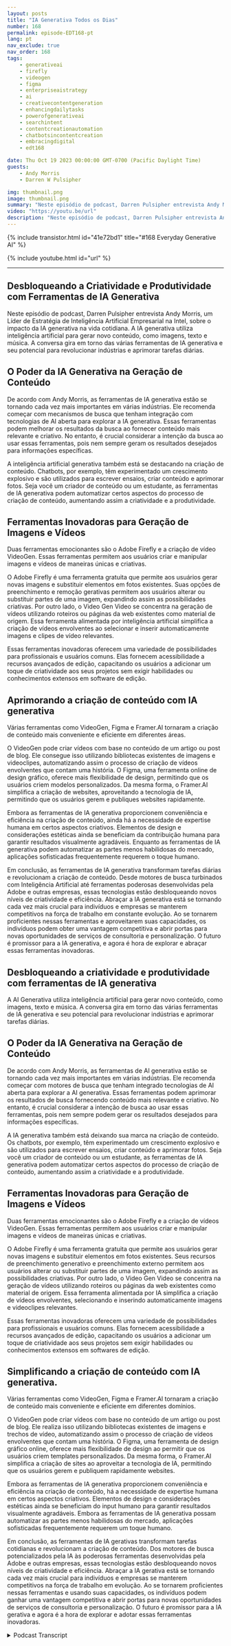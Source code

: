 ```yaml
---
layout: posts
title: "IA Generativa Todos os Dias"
number: 168
permalink: episode-EDT168-pt
lang: pt
nav_exclude: true
nav_order: 168
tags:
    - generativeai
    - firefly
    - videogen
    - figma
    - enterpriseaistrategy
    - ai
    - creativecontentgeneration
    - enhancingdailytasks
    - powerofgenerativeai
    - searchintent
    - contentcreationautomation
    - chatbotsincontentcreation
    - embracingdigital
    - edt168

date: Thu Oct 19 2023 00:00:00 GMT-0700 (Pacific Daylight Time)
guests:
    - Andy Morris
    - Darren W Pulsipher

img: thumbnail.png
image: thumbnail.png
summary: "Neste episódio de podcast, Darren Pulsipher entrevista Andy Morris, líder de Estratégia de IA Corporativa na Intel, sobre o impacto da IA generativa na vida cotidiana."
video: "https://youtu.be/url"
description: "Neste episódio de podcast, Darren Pulsipher entrevista Andy Morris, líder de Estratégia de IA Corporativa na Intel, sobre o impacto da IA generativa na vida cotidiana."
---
```


<div>
{% include transistor.html id="41e72bd1" title="#168 Everyday Generative AI" %}

{% include youtube.html id="url" %}
</div>

---

## Desbloqueando a Criatividade e Produtividade com Ferramentas de IA Generativa

Neste episódio de podcast, Darren Pulsipher entrevista Andy Morris, um Líder de Estratégia de Inteligência Artificial Empresarial na Intel, sobre o impacto da IA generativa na vida cotidiana. A IA generativa utiliza inteligência artificial para gerar novo conteúdo, como imagens, texto e música. A conversa gira em torno das várias ferramentas de IA generativa e seu potencial para revolucionar indústrias e aprimorar tarefas diárias.

## O Poder da IA Generativa na Geração de Conteúdo

De acordo com Andy Morris, as ferramentas de IA generativa estão se tornando cada vez mais importantes em várias indústrias. Ele recomenda começar com mecanismos de busca que tenham integração com tecnologias de AI aberta para explorar a IA generativa. Essas ferramentas podem melhorar os resultados da busca ao fornecer conteúdo mais relevante e criativo. No entanto, é crucial considerar a intenção da busca ao usar essas ferramentas, pois nem sempre geram os resultados desejados para informações específicas.

A inteligência artificial generativa também está se destacando na criação de conteúdo. Chatbots, por exemplo, têm experimentado um crescimento explosivo e são utilizados para escrever ensaios, criar conteúdo e aprimorar fotos. Seja você um criador de conteúdo ou um estudante, as ferramentas de IA generativa podem automatizar certos aspectos do processo de criação de conteúdo, aumentando assim a criatividade e a produtividade.

## Ferramentas Inovadoras para Geração de Imagens e Vídeos

Duas ferramentas emocionantes são o Adobe Firefly e a criação de vídeo VideoGen. Essas ferramentas permitem aos usuários criar e manipular imagens e vídeos de maneiras únicas e criativas.

O Adobe Firefly é uma ferramenta gratuita que permite aos usuários gerar novas imagens e substituir elementos em fotos existentes. Suas opções de preenchimento e remoção gerativas permitem aos usuários alterar ou substituir partes de uma imagem, expandindo assim as possibilidades criativas. Por outro lado, o Video Gen Video se concentra na geração de vídeos utilizando roteiros ou páginas da web existentes como material de origem. Essa ferramenta alimentada por inteligência artificial simplifica a criação de vídeos envolventes ao selecionar e inserir automaticamente imagens e clipes de vídeo relevantes.

Essas ferramentas inovadoras oferecem uma variedade de possibilidades para profissionais e usuários comuns. Elas fornecem acessibilidade a recursos avançados de edição, capacitando os usuários a adicionar um toque de criatividade aos seus projetos sem exigir habilidades ou conhecimentos extensos em software de edição.

## Aprimorando a criação de conteúdo com IA generativa

Várias ferramentas como VideoGen, Figma e Framer.AI tornaram a criação de conteúdo mais conveniente e eficiente em diferentes áreas.

O VideoGen pode criar vídeos com base no conteúdo de um artigo ou post de blog. Ele consegue isso utilizando bibliotecas existentes de imagens e videoclipes, automatizando assim o processo de criação de vídeos envolventes que contam uma história. O Figma, uma ferramenta online de design gráfico, oferece mais flexibilidade de design, permitindo que os usuários criem modelos personalizados. Da mesma forma, o Framer.AI simplifica a criação de websites, aproveitando a tecnologia de IA, permitindo que os usuários gerem e publiques websites rapidamente.

Embora as ferramentas de IA generativa proporcionem conveniência e eficiência na criação de conteúdo, ainda há a necessidade de expertise humana em certos aspectos criativos. Elementos de design e considerações estéticas ainda se beneficiam da contribuição humana para garantir resultados visualmente agradáveis. Enquanto as ferramentas de IA generativa podem automatizar as partes menos habilidosas do mercado, aplicações sofisticadas frequentemente requerem o toque humano.

Em conclusão, as ferramentas de IA generativa transformam tarefas diárias e revolucionam a criação de conteúdo. Desde motores de busca turbinados com Inteligência Artificial até ferramentas poderosas desenvolvidas pela Adobe e outras empresas, essas tecnologias estão desbloqueando novos níveis de criatividade e eficiência. Abraçar a IA generativa está se tornando cada vez mais crucial para indivíduos e empresas se manterem competitivos na força de trabalho em constante evolução. Ao se tornarem proficientes nessas ferramentas e aproveitarem suas capacidades, os indivíduos podem obter uma vantagem competitiva e abrir portas para novas oportunidades de serviços de consultoria e personalização. O futuro é promissor para a IA generativa, e agora é hora de explorar e abraçar essas ferramentas inovadoras.

## Desbloqueando a criatividade e produtividade com ferramentas de IA generativa

A AI Generativa utiliza inteligência artificial para gerar novo conteúdo, como imagens, texto e música. A conversa gira em torno das várias ferramentas de IA generativa e seu potencial para revolucionar indústrias e aprimorar tarefas diárias.

## O Poder da IA Generativa na Geração de Conteúdo

De acordo com Andy Morris, as ferramentas de AI generativa estão se tornando cada vez mais importantes em várias indústrias. Ele recomenda começar com motores de busca que tenham integrado tecnologias de AI aberta para explorar a AI generativa. Essas ferramentas podem aprimorar os resultados de busca fornecendo conteúdo mais relevante e criativo. No entanto, é crucial considerar a intenção de busca ao usar essas ferramentas, pois nem sempre podem gerar os resultados desejados para informações específicas.

A IA generativa também está deixando sua marca na criação de conteúdo. Os chatbots, por exemplo, têm experimentado um crescimento explosivo e são utilizados para escrever ensaios, criar conteúdo e aprimorar fotos. Seja você um criador de conteúdo ou um estudante, as ferramentas de IA generativa podem automatizar certos aspectos do processo de criação de conteúdo, aumentando assim a criatividade e a produtividade.

## Ferramentas Inovadoras para Geração de Imagens e Vídeos

Duas ferramentas emocionantes são o Adobe Firefly e a criação de vídeos VideoGen. Essas ferramentas permitem aos usuários criar e manipular imagens e vídeos de maneiras únicas e criativas.

O Adobe Firefly é uma ferramenta gratuita que permite aos usuários gerar novas imagens e substituir elementos em fotos existentes. Seus recursos de preenchimento generativo e preenchimento externo permitem aos usuários alterar ou substituir partes de uma imagem, expandindo assim as possibilidades criativas. Por outro lado, o Video Gen Video se concentra na geração de vídeos utilizando roteiros ou páginas da web existentes como material de origem. Essa ferramenta alimentada por IA simplifica a criação de vídeos envolventes, selecionando e inserindo automaticamente imagens e videoclipes relevantes.

Essas ferramentas inovadoras oferecem uma variedade de possibilidades para profissionais e usuários comuns. Elas fornecem acessibilidade a recursos avançados de edição, capacitando os usuários a adicionar um toque de criatividade aos seus projetos sem exigir habilidades ou conhecimentos extensos em softwares de edição.

## Simplificando a criação de conteúdo com IA generativa.

Várias ferramentas como VideoGen, Figma e Framer.AI tornaram a criação de conteúdo mais conveniente e eficiente em diferentes domínios.

O VideoGen pode criar vídeos com base no conteúdo de um artigo ou post de blog. Ele realiza isso utilizando bibliotecas existentes de imagens e trechos de vídeo, automatizando assim o processo de criação de vídeos envolventes que contam uma história. O Figma, uma ferramenta de design gráfico online, oferece mais flexibilidade de design ao permitir que os usuários criem templates personalizados. Da mesma forma, o Framer.AI simplifica a criação de sites ao aproveitar a tecnologia de IA, permitindo que os usuários gerem e publiquem rapidamente websites.

Embora as ferramentas de IA generativa proporcionem conveniência e eficiência na criação de conteúdo, há a necessidade de expertise humana em certos aspectos criativos. Elementos de design e considerações estéticas ainda se beneficiam do input humano para garantir resultados visualmente agradáveis. Embora as ferramentas de IA generativa possam automatizar as partes menos habilidosas do mercado, aplicações sofisticadas frequentemente requerem um toque humano.

Em conclusão, as ferramentas de IA gerativas transformam tarefas cotidianas e revolucionam a criação de conteúdo. Dos motores de busca potencializados pela IA às poderosas ferramentas desenvolvidas pela Adobe e outras empresas, essas tecnologias estão desbloqueando novos níveis de criatividade e eficiência. Abraçar a IA gerativa está se tornando cada vez mais crucial para indivíduos e empresas se manterem competitivos na força de trabalho em evolução. Ao se tornarem proficientes nessas ferramentas e usando suas capacidades, os indivíduos podem ganhar uma vantagem competitiva e abrir portas para novas oportunidades de serviços de consultoria e personalização. O futuro é promissor para a IA gerativa e agora é a hora de explorar e adotar essas ferramentas inovadoras.



<details>
<summary> Podcast Transcript </summary>

<p></p>

</details>
